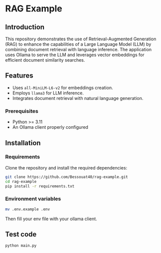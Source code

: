 # RAG Example

## Introduction

This repository demonstrates the use of Retrieval-Augmented Generation (RAG) to enhance the capabilities of a Large Language Model (LLM) by combining document retrieval with language inference. The application uses Ollama to serve the LLM and leverages vector embeddings for efficient document similarity searches.

## Features

- Uses `all-MiniLM-L6-v2` for embeddings creation.
- Employs `llama3` for LLM inference.
- Integrates document retrieval with natural language generation.

### Prerequisites

- Python >= 3.11
- An Ollama client properly configured

## Installation

### Requirements

Clone the repository and install the required dependencies:

```bash
git clone https://github.com/Bessouat40/rag-example.git
cd rag-example
pip install -r requirements.txt
```

### Environment variables

```bash
mv .env.example .env
```

Then fill your env file with your ollama client.

## Test code

```bash
python main.py
```
